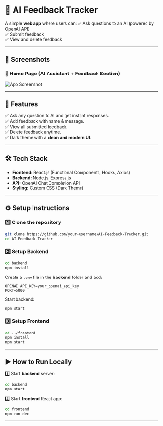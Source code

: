 # 🤖 AI Feedback Tracker

A simple **web app** where users can:
✅ Ask questions to an AI (powered by OpenAI API)  
✅ Submit feedback  
✅ View and delete feedback  

---

## 📸 Screenshots

### 🔹 Home Page (AI Assistant + Feedback Section)
![App Screenshot](.frontend/public/screenshot.png) <!-- Replace with actual screenshot file -->

---

## 🚀 Features
✅ Ask any question to AI and get instant responses.  
✅ Add feedback with name & message.  
✅ View all submitted feedback.  
✅ Delete feedback anytime.  
✅ Dark theme with a **clean and modern UI**.  

---

## 🛠️ Tech Stack
- **Frontend:** React.js (Functional Components, Hooks, Axios)  
- **Backend:** Node.js, Express.js  
- **API:** OpenAI Chat Completion API  
- **Styling:** Custom CSS (Dark Theme)  

---

## ⚙️ Setup Instructions

### 1️⃣ Clone the repository
```bash
git clone https://github.com/your-username/AI-Feedback-Tracker.git
cd AI-Feedback-Tracker
```

### 2️⃣ Setup Backend
```bash
cd backend
npm install
```

Create a `.env` file in the **backend** folder and add:
```
OPENAI_API_KEY=your_openai_api_key
PORT=5000
```

Start backend:
```bash
npm start
```

### 3️⃣ Setup Frontend
```bash
cd ../frontend
npm install
npm start
```

---

## ▶️ How to Run Locally
1️⃣ Start **backend** server:  
```bash
cd backend
npm start
```

2️⃣ Start **frontend** React app:  
```bash
cd frontend
npm run dec
```



---
